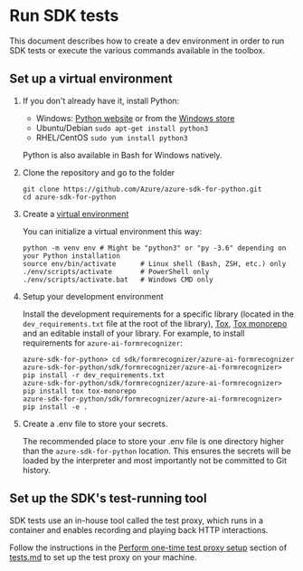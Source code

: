 # Run SDK tests

This document describes how to create a dev environment in order to run SDK tests
or execute the various commands available in the toolbox.

## Set up a virtual environment

1.  If you don't already have it, install Python:

    - Windows: [Python website][python_website] or from the [Windows store][python_39]
    - Ubuntu/Debian `sudo apt-get install python3`
    - RHEL/CentOS `sudo yum install python3`

    Python is also available in Bash for Windows natively.

2.  Clone the repository and go to the folder

    ```
    git clone https://github.com/Azure/azure-sdk-for-python.git
    cd azure-sdk-for-python
    ```

3.  Create a [virtual environment][virtual_environment]

    You can initialize a virtual environment this way:

    ```
    python -m venv env # Might be "python3" or "py -3.6" depending on your Python installation
    source env/bin/activate      # Linux shell (Bash, ZSH, etc.) only
    ./env/scripts/activate       # PowerShell only
    ./env/scripts/activate.bat   # Windows CMD only
    ```

4. Setup your development environment

    Install the development requirements for a specific library (located in the `dev_requirements.txt` file at the root of the library), [Tox][tox], [Tox monorepo][tox_monorepo] and an editable install of your library. For example, to install requirements for `azure-ai-formrecognizer`:
    ```
    azure-sdk-for-python> cd sdk/formrecognizer/azure-ai-formrecognizer
    azure-sdk-for-python/sdk/formrecognizer/azure-ai-formrecognizer> pip install -r dev_requirements.txt
    azure-sdk-for-python/sdk/formrecognizer/azure-ai-formrecognizer> pip install tox tox-monorepo
    azure-sdk-for-python/sdk/formrecognizer/azure-ai-formrecognizer> pip install -e .
    ```

5.  Create a .env file to store your secrets.

    The recommended place to store your .env file is one directory higher than the `azure-sdk-for-python` location.
    This ensures the secrets will be loaded by the interpreter and most importantly not be committed to Git history.

## Set up the SDK's test-running tool

SDK tests use an in-house tool called the test proxy, which runs in a container and enables recording and playing back HTTP interactions.

Follow the instructions in the [Perform one-time test proxy setup][proxy_setup] section of [tests.md][tests] to set up the test proxy on your machine.


<!-- LINKS -->
[python_website]: https://www.python.org/downloads/
[python_39]: https://www.microsoft.com/p/python-39/9p7qfqmjrfp7
[proxy_setup]: https://github.com/Azure/azure-sdk-for-python/blob/main/doc/dev/tests.md#perform-one-time-test-proxy-setup
[tests]: https://github.com/Azure/azure-sdk-for-python/blob/main/doc/dev/tests.md
[tox]: https://tox.readthedocs.io/en/latest/
[tox_monorepo]: https://pypi.org/project/tox-monorepo/
[virtual_environment]: https://docs.python.org/3/tutorial/venv.html
